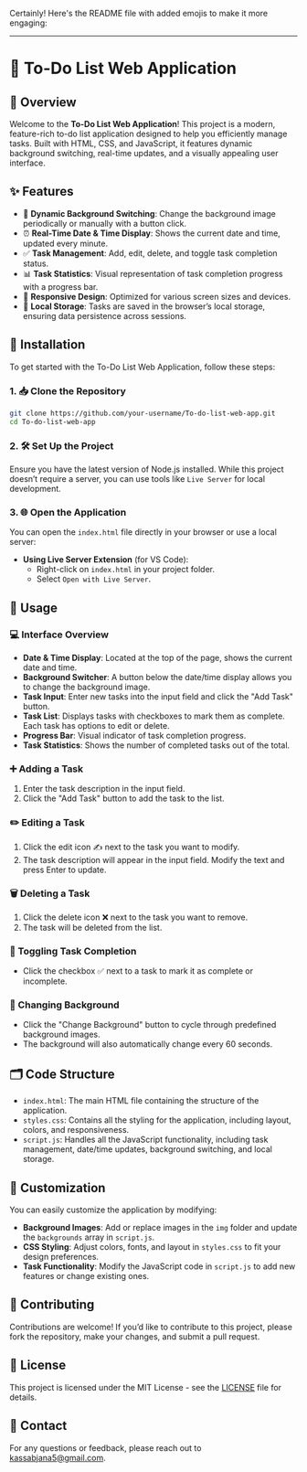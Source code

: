 Certainly! Here's the README file with added emojis to make it more engaging:

---

# 📝 To-Do List Web Application

## 🌟 Overview

Welcome to the **To-Do List Web Application**! This project is a modern, feature-rich to-do list application designed to help you efficiently manage tasks. Built with HTML, CSS, and JavaScript, it features dynamic background switching, real-time updates, and a visually appealing user interface.

## ✨ Features

- 🎨 **Dynamic Background Switching**: Change the background image periodically or manually with a button click.
- ⏰ **Real-Time Date & Time Display**: Shows the current date and time, updated every minute.
- ✅ **Task Management**: Add, edit, delete, and toggle task completion status.
- 📊 **Task Statistics**: Visual representation of task completion progress with a progress bar.
- 📱 **Responsive Design**: Optimized for various screen sizes and devices.
- 💾 **Local Storage**: Tasks are saved in the browser’s local storage, ensuring data persistence across sessions.

## 🚀 Installation

To get started with the To-Do List Web Application, follow these steps:

### 1. 📥 Clone the Repository

```bash
git clone https://github.com/your-username/To-do-list-web-app.git
cd To-do-list-web-app
```

### 2. 🛠️ Set Up the Project

Ensure you have the latest version of Node.js installed. While this project doesn’t require a server, you can use tools like `Live Server` for local development.

### 3. 🌐 Open the Application

You can open the `index.html` file directly in your browser or use a local server:

- **Using Live Server Extension** (for VS Code):
  - Right-click on `index.html` in your project folder.
  - Select `Open with Live Server`.

## 🧭 Usage

### 💻 Interface Overview

- **Date & Time Display**: Located at the top of the page, shows the current date and time.
- **Background Switcher**: A button below the date/time display allows you to change the background image.
- **Task Input**: Enter new tasks into the input field and click the "Add Task" button.
- **Task List**: Displays tasks with checkboxes to mark them as complete. Each task has options to edit or delete.
- **Progress Bar**: Visual indicator of task completion progress.
- **Task Statistics**: Shows the number of completed tasks out of the total.

### ➕ Adding a Task

1. Enter the task description in the input field.
2. Click the "Add Task" button to add the task to the list.

### ✏️ Editing a Task

1. Click the edit icon ✍️ next to the task you want to modify.
2. The task description will appear in the input field. Modify the text and press Enter to update.

### 🗑️ Deleting a Task

1. Click the delete icon ❌ next to the task you want to remove.
2. The task will be deleted from the list.

### 🎯 Toggling Task Completion

- Click the checkbox ✅ next to a task to mark it as complete or incomplete.

### 🌄 Changing Background

- Click the "Change Background" button to cycle through predefined background images.
- The background will also automatically change every 60 seconds.

## 🗂️ Code Structure

- `index.html`: The main HTML file containing the structure of the application.
- `styles.css`: Contains all the styling for the application, including layout, colors, and responsiveness.
- `script.js`: Handles all the JavaScript functionality, including task management, date/time updates, background switching, and local storage.

## 🎨 Customization

You can easily customize the application by modifying:

- **Background Images**: Add or replace images in the `img` folder and update the `backgrounds` array in `script.js`.
- **CSS Styling**: Adjust colors, fonts, and layout in `styles.css` to fit your design preferences.
- **Task Functionality**: Modify the JavaScript code in `script.js` to add new features or change existing ones.

## 🤝 Contributing

Contributions are welcome! If you’d like to contribute to this project, please fork the repository, make your changes, and submit a pull request.

## 📜 License

This project is licensed under the MIT License - see the [LICENSE](LICENSE) file for details.

## 📧 Contact

For any questions or feedback, please reach out to kassabjana5@gmail.com.
